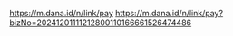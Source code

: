 https://m.dana.id/n/link/pay
https://m.dana.id/n/link/pay?bizNo=20241201111212800110166661526474486
